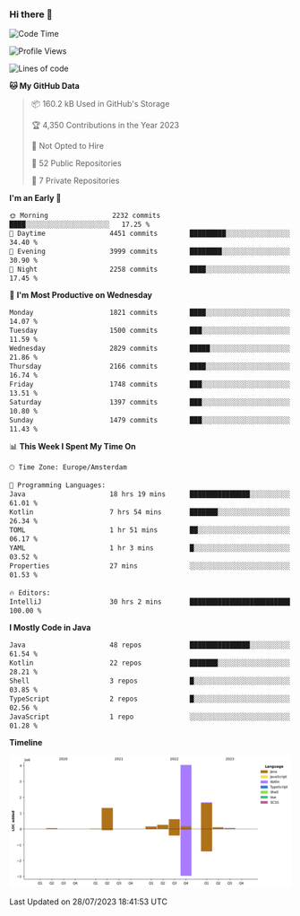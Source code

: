 ### Hi there 👋


<!--START_SECTION:waka-->
![Code Time](http://img.shields.io/badge/Code%20Time-3%2C434%20hrs%2043%20mins-blue)

![Profile Views](http://img.shields.io/badge/Profile%20Views-19-blue)

![Lines of code](https://img.shields.io/badge/From%20Hello%20World%20I%27ve%20Written-8.2%20million%20lines%20of%20code-blue)

**🐱 My GitHub Data** 

> 📦 160.2 kB Used in GitHub's Storage 
 > 
> 🏆 4,350 Contributions in the Year 2023
 > 
> 🚫 Not Opted to Hire
 > 
> 📜 52 Public Repositories 
 > 
> 🔑 7 Private Repositories 
 > 
**I'm an Early 🐤** 

```text
🌞 Morning                2232 commits        ████░░░░░░░░░░░░░░░░░░░░░   17.25 % 
🌆 Daytime                4451 commits        █████████░░░░░░░░░░░░░░░░   34.40 % 
🌃 Evening                3999 commits        ████████░░░░░░░░░░░░░░░░░   30.90 % 
🌙 Night                  2258 commits        ████░░░░░░░░░░░░░░░░░░░░░   17.45 % 
```
📅 **I'm Most Productive on Wednesday** 

```text
Monday                   1821 commits        ████░░░░░░░░░░░░░░░░░░░░░   14.07 % 
Tuesday                  1500 commits        ███░░░░░░░░░░░░░░░░░░░░░░   11.59 % 
Wednesday                2829 commits        █████░░░░░░░░░░░░░░░░░░░░   21.86 % 
Thursday                 2166 commits        ████░░░░░░░░░░░░░░░░░░░░░   16.74 % 
Friday                   1748 commits        ███░░░░░░░░░░░░░░░░░░░░░░   13.51 % 
Saturday                 1397 commits        ███░░░░░░░░░░░░░░░░░░░░░░   10.80 % 
Sunday                   1479 commits        ███░░░░░░░░░░░░░░░░░░░░░░   11.43 % 
```


📊 **This Week I Spent My Time On** 

```text
🕑︎ Time Zone: Europe/Amsterdam

💬 Programming Languages: 
Java                     18 hrs 19 mins      ███████████████░░░░░░░░░░   61.01 % 
Kotlin                   7 hrs 54 mins       ███████░░░░░░░░░░░░░░░░░░   26.34 % 
TOML                     1 hr 51 mins        ██░░░░░░░░░░░░░░░░░░░░░░░   06.17 % 
YAML                     1 hr 3 mins         █░░░░░░░░░░░░░░░░░░░░░░░░   03.52 % 
Properties               27 mins             ░░░░░░░░░░░░░░░░░░░░░░░░░   01.53 % 

🔥 Editors: 
IntelliJ                 30 hrs 2 mins       █████████████████████████   100.00 % 
```

**I Mostly Code in Java** 

```text
Java                     48 repos            ███████████████░░░░░░░░░░   61.54 % 
Kotlin                   22 repos            ███████░░░░░░░░░░░░░░░░░░   28.21 % 
Shell                    3 repos             █░░░░░░░░░░░░░░░░░░░░░░░░   03.85 % 
TypeScript               2 repos             █░░░░░░░░░░░░░░░░░░░░░░░░   02.56 % 
JavaScript               1 repo              ░░░░░░░░░░░░░░░░░░░░░░░░░   01.28 % 
```



**Timeline**

![Lines of Code chart](https://raw.githubusercontent.com/powercasgamer/powercasgamer/master/assets/bar_graph.png)


 Last Updated on 28/07/2023 18:41:53 UTC
<!--END_SECTION:waka-->
